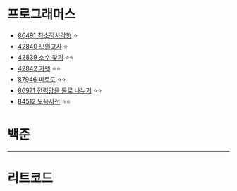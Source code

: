 # 프로그래머스
- [86491 최소직사각형](https://school.programmers.co.kr/learn/courses/30/lessons/86491) ⭐
- [42840 모의고사](https://school.programmers.co.kr/learn/courses/30/lessons/42840) ⭐
- [42839 소수 찾기](https://school.programmers.co.kr/learn/courses/30/lessons/42839) ⭐⭐
- [42842 카펫](https://school.programmers.co.kr/learn/courses/30/lessons/42842) ⭐⭐
- [87946 피로도](https://school.programmers.co.kr/learn/courses/30/lessons/87946) ⭐⭐
- [86971 전력망을 둘로 나누기](https://school.programmers.co.kr/learn/courses/30/lessons/86971) ⭐⭐
- [84512 모음사전](https://school.programmers.co.kr/learn/courses/30/lessons/84512) ⭐⭐
  

# 백준


---
# 리트코드

